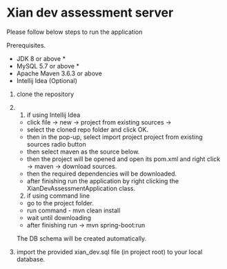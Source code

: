 # Xian dev assessment server

Please follow below steps to run the application

Prerequisites.

* JDK 8 or above *
* MySQL 5.7 or above *
* Apache Maven 3.6.3 or above
* Intellij Idea (Optional)

1. clone the repository

2. 1. if using Intellij Idea 
    * click file -> new -> project from existing sources -> 
    * select the cloned repo folder and click OK. 
    * then in the pop-up, select import project project from existing sources radio button 
    * then select maven as the source below.
    * then the project will be opened and open its pom.xml and 
    right click -> maven -> download sources. 
    * then the required dependencies will be downloaded.
    * after finishing run the application by right clicking the
    XianDevAssessmentApplication class.  

    2. if using command line
    * go to the project folder.
    * run command - mvn clean install
    * wait until downloading
    * after finishing run -> mvn spring-boot:run 

   The DB schema will be created automatically.

3. import the provided xian_dev.sql file (in project root) to your local database.